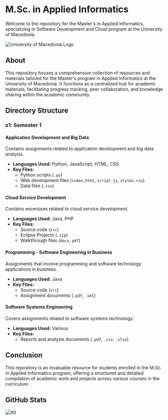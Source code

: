 # M.Sc. in Applied Informatics

Welcome to the repository for the Master's in Applied Informatics, specializing in Software Development and Cloud program at the University of Macedonia.

![University of Macedonia Logo](https://mai.uom.gr/files4users/images/UOM_og_image.png)

## About

This repository houses a comprehensive collection of resources and materials tailored for the Master's program in Applied Informatics at the University of Macedonia. It functions as a centralized hub for academic materials, facilitating progress tracking, peer collaboration, and knowledge sharing within the academic community.

## Directory Structure

### s1: Semester 1

#### Application Development and Big Data
Contains assignments related to application development and big data analysis.  
- **Languages Used:** Python, JavaScript, HTML, CSS  
- **Key Files:**   
  - Python scripts (`.py`)  
  - Web development files (`index.html`, `script.js`, `styles.css`)  
  - Data files (`.csv`)  

#### Cloud Service Development
Contains excersises related to cloud service development.  
- **Languages Used:** Java, PHP  
- **Key Files:**   
  - Source code (`src`)  
  - Eclipse Projects (`.zip`)   
  - Walkthrough files (`docx`, `pdf`)

#### Programming - Software Engineering in Business
Assignments that involve programming and software technology applications in business.
- **Languages Used:** Java  
- **Key Files:**  
  - Source code (`src`)  
  - Assignment documents (`.pdf`, `.iml`)

#### Software Systems Engineering
Covers assignments related to software systems technology.  
- **Languages Used:** Various  
- **Key Files:**  
  - Reports and analysis documents (`.pdf`, `.csv`, `.xlsx`)

## Conclusion

This repository is an invaluable resource for students enrolled in the M.Sc. in Applied Informatics program, offering a structured and detailed compilation of academic work and projects across various courses in the curriculum.

## GitHub Stats

![Alt](https://repobeats.axiom.co/api/embed/cd0e5a264fcd583686230b82eeede762fb23b52a.svg "Repobeats analytics image")

